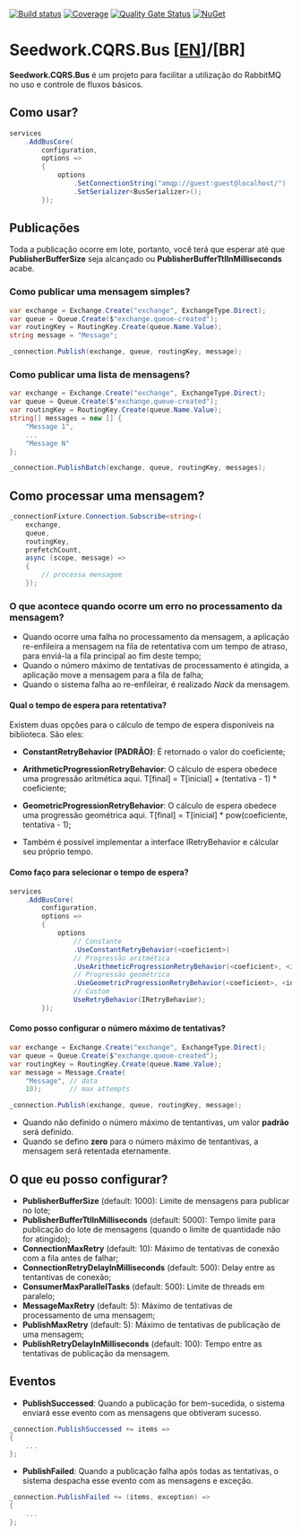 [![Build status](https://tiagor87.visualstudio.com/OpenSource/_apis/build/status/Seedwork.Cqrs.Bus)](https://tiagor87.visualstudio.com/OpenSource/_build/latest?definitionId=9)
[![Coverage](https://sonarcloud.io/api/project_badges/measure?project=tiagor87_Seedwork.CQRS.Bus&metric=coverage)](https://sonarcloud.io/dashboard?id=tiagor87_Seedwork.CQRS.Bus)
[![Quality Gate Status](https://sonarcloud.io/api/project_badges/measure?project=tiagor87_Seedwork.CQRS.Bus&metric=alert_status)](https://sonarcloud.io/dashboard?id=tiagor87_Seedwork.CQRS.Bus)
[![NuGet](https://buildstats.info/nuget/Seedwork.CQRS.Bus.Core)](http://www.nuget.org/packages/Seedwork.CQRS.Bus.Core)

 # Seedwork.CQRS.Bus [[EN](README.md)]/[BR]

__Seedwork.CQRS.Bus__ é um projeto para facilitar a utilização do RabbitMQ no uso e controle de fluxos básicos.

## Como usar?

```csharp
services
    .AddBusCore(
        configuration,
        options =>
        {
            options
                .SetConnectionString("amqp://guest:guest@localhost/")
                .SetSerializer<BusSerializer>();
        });
```

## Publicações

Toda a publicação ocorre em lote, portanto, você terá que esperar até que **PublisherBufferSize** seja alcançado ou **PublisherBufferTtlInMilliseconds** acabe.

### Como publicar uma mensagem simples?

```c#
var exchange = Exchange.Create("exchange", ExchangeType.Direct);
var queue = Queue.Create($"exchange.queue-created");
var routingKey = RoutingKey.Create(queue.Name.Value);
string message = "Message";

_connection.Publish(exchange, queue, routingKey, message);
```

### Como publicar uma lista de mensagens?

```c#
var exchange = Exchange.Create("exchange", ExchangeType.Direct);
var queue = Queue.Create($"exchange.queue-created");
var routingKey = RoutingKey.Create(queue.Name.Value);
string[] messages = new [] {
    "Message 1",
    ...
    "Message N"
};

_connection.PublishBatch(exchange, queue, routingKey, messages);
```

## Como processar uma mensagem?

```c#
_connectionFixture.Connection.Subscribe<string>(
    exchange,
    queue,
    routingKey,
    prefetchCount,
    async (scope, message) =>
    {
        // processa mensagem
    });
```

### O que acontece quando ocorre um erro no processamento da mensagem?

* Quando ocorre uma falha no processamento da mensagem, a aplicação re-enfileira a mensagem na fila de retentativa com um tempo de atraso, para enviá-la a fila principal ao fim deste tempo;
* Quando o número máximo de tentativas de processamento é atingida, a aplicação move a mensagem para a fila de falha;
* Quando o sistema falha ao re-enfileirar, é realizado _Nack_ da mensagem.

#### Qual o tempo de espera para retentativa?

Existem duas opções para o cálculo de tempo de espera disponíveis na biblioteca. São eles:

* __ConstantRetryBehavior (PADRÃO)__: É retornado o valor do coeficiente;
* __ArithmeticProgressionRetryBehavior__: O cálculo de espera obedece uma progressão aritmética aqui. T[final] = T[inicial] + (tentativa - 1) * coeficiente;
* __GeometricProgressionRetryBehavior__: O cálculo de espera obedece uma progressão geométrica aqui. T[final] = T[inicial] * pow(coeficiente, tentativa - 1);


* Também é possível implementar a interface IRetryBehavior e cálcular seu próprio tempo.

#### Como faço para selecionar o tempo de espera?

```c#
services
    .AddBusCore(
        configuration,
        options =>
        {
            options
                // Constante
                .UseConstantRetryBehavior(<coeficient>)
                // Progressão aritmética
                .UseArithmeticProgressionRetryBehavior(<coeficient>, <initialValue> = 1)
                // Progressão geométrica
                .UseGeometricProgressionRetryBehavior(<coeficient>, <initialValue> = 1)
                // Custom
                UseRetryBehavior(IRetryBehavior);
        });
```

#### Como posso configurar o número máximo de tentativas?

```c#
var exchange = Exchange.Create("exchange", ExchangeType.Direct);
var queue = Queue.Create($"exchange.queue-created");
var routingKey = RoutingKey.Create(queue.Name.Value);
var message = Message.Create(
    "Message", // data
    10);       // max attempts

_connection.Publish(exchange, queue, routingKey, message);
```

* Quando não definido o número máximo de tentantivas, um valor __padrão__ será definido.
* Quando se defino __zero__ para o número máximo de tentantivas, a mensagem será retentada eternamente.

## O que eu posso configurar?

* **PublisherBufferSize** (default: 1000): Limite de mensagens para publicar no lote;
* **PublisherBufferTtlInMilliseconds** (default: 5000): Tempo limite para publicação do lote de mensagens (quando o limite de quantidade não for atingido); 
* **ConnectionMaxRetry** (default: 10): Máximo de tentativas de conexão com a fila antes de falhar; 
* **ConnectionRetryDelayInMilliseconds** (default: 500): Delay entre as tentantivas de conexão;
* **ConsumerMaxParallelTasks** (default: 500): Limite de threads em paralelo; 
* **MessageMaxRetry** (default: 5): Máximo de tentativas de processamento de uma mensagem; 
* **PublishMaxRetry** (default: 5): Máximo de tentativas de publicação de uma mensagem;
* **PublishRetryDelayInMilliseconds** (default: 100): Tempo entre as tentativas de publicação da mensagem.

## Eventos

* **PublishSuccessed**: Quando a publicação for bem-sucedida, o sistema enviará esse evento com as mensagens que obtiveram sucesso.

```c#
_connection.PublishSuccessed += items => 
{
    ...
};
```

* **PublishFailed**: Quando a publicação falha após todas as tentativas, o sistema despacha esse evento com as mensagens e exceção.

```c#
_connection.PublishFailed += (items, exception) => 
{
    ...
};
```
